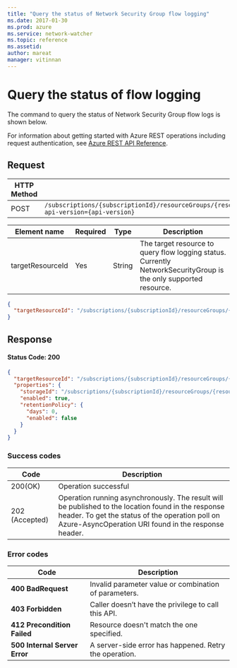 ```yaml
---
title: "Query the status of Network Security Group flow logging"
ms.date: 2017-01-30
ms.prod: azure
ms.service: network-watcher
ms.topic: reference
ms.assetid: 
author: mareat
manager: vitinnan
---
```


# Query the status of flow logging

The command to query the status of Network Security Group flow logs is shown below.

For information about getting started with Azure REST operations including request authentication, see [Azure REST API Reference](../../../index.md).

## Request

| HTTP Method | URI|  
| ----------- |----|  
| POST | `/subscriptions/{subscriptionId}/resourceGroups/{resourceGroupName}/providers/Microsoft.Network/networkWatchers/{networkWatcherName}/queryFlowLogStatus?api-version={api-version}` |

| Element name | Required | Type | Description |
| --- | --- | --- | --- |
| targetResourceId | Yes | String | The target resource to query flow logging status. Currently NetworkSecurityGroup is the only supported resource. |

```json
{
  "targetResourceId": "/subscriptions/{subscriptionId}/resourceGroups/{resourceGroup}/providers/Microsoft.Network/networkSecurityGroups/{nsgName}",
}
```

## Response  

#### Status Code: 200

```json
{
  "targetResourceId": "/subscriptions/{subscriptionId}/resourceGroups/{resourceGroup}/providers/Microsoft.Network/networkSecurityGroups/{nsgName}",
  "properties": {
    "storageId": "/subscriptions/{subscriptionId}/resourceGroups/{resourceGroup}/providers/Microsoft.Storage/storageAccounts/{storageName}",
    "enabled": true,
    "retentionPolicy": {
      "days": 0,
      "enabled": false
    }
  }
}
```

### Success codes

| Code | Description |
| ---- | ----------- |
|200(OK) | Operation successful|
|202 (Accepted) | Operation running asynchronously. The result will be published to the location found in the response header. To get the status of the operation poll on Azure-AsyncOperation URI found in the response header.|

### Error codes

| Code | Description |
| ---- | ----------- |
| **400 BadRequest** | Invalid parameter value or combination of parameters. | 
| **403 Forbidden** | Caller doesn’t have the privilege to call this API. |
| **412 Precondition Failed** | Resource doesn't match the one specified. |
| **500 Internal Server Error** |  A server-side error has happened. Retry the operation. |     
